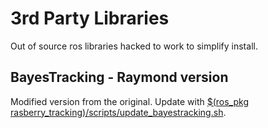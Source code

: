 # 3rd Party Libraries

Out of source ros libraries hacked to work to simplify install.

## BayesTracking - Raymond version
Modified version from the original. Update with [$(ros_pkg rasberry_tracking)/scripts/update_bayestracking.sh](../scripts/update_bayestracking.sh).
